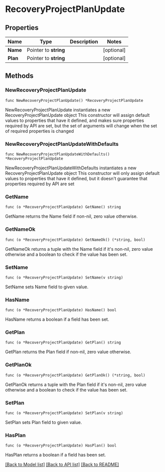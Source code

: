 # RecoveryProjectPlanUpdate

## Properties

Name | Type | Description | Notes
------------ | ------------- | ------------- | -------------
**Name** | Pointer to **string** |  | [optional] 
**Plan** | Pointer to **string** |  | [optional] 

## Methods

### NewRecoveryProjectPlanUpdate

`func NewRecoveryProjectPlanUpdate() *RecoveryProjectPlanUpdate`

NewRecoveryProjectPlanUpdate instantiates a new RecoveryProjectPlanUpdate object
This constructor will assign default values to properties that have it defined,
and makes sure properties required by API are set, but the set of arguments
will change when the set of required properties is changed

### NewRecoveryProjectPlanUpdateWithDefaults

`func NewRecoveryProjectPlanUpdateWithDefaults() *RecoveryProjectPlanUpdate`

NewRecoveryProjectPlanUpdateWithDefaults instantiates a new RecoveryProjectPlanUpdate object
This constructor will only assign default values to properties that have it defined,
but it doesn't guarantee that properties required by API are set

### GetName

`func (o *RecoveryProjectPlanUpdate) GetName() string`

GetName returns the Name field if non-nil, zero value otherwise.

### GetNameOk

`func (o *RecoveryProjectPlanUpdate) GetNameOk() (*string, bool)`

GetNameOk returns a tuple with the Name field if it's non-nil, zero value otherwise
and a boolean to check if the value has been set.

### SetName

`func (o *RecoveryProjectPlanUpdate) SetName(v string)`

SetName sets Name field to given value.

### HasName

`func (o *RecoveryProjectPlanUpdate) HasName() bool`

HasName returns a boolean if a field has been set.

### GetPlan

`func (o *RecoveryProjectPlanUpdate) GetPlan() string`

GetPlan returns the Plan field if non-nil, zero value otherwise.

### GetPlanOk

`func (o *RecoveryProjectPlanUpdate) GetPlanOk() (*string, bool)`

GetPlanOk returns a tuple with the Plan field if it's non-nil, zero value otherwise
and a boolean to check if the value has been set.

### SetPlan

`func (o *RecoveryProjectPlanUpdate) SetPlan(v string)`

SetPlan sets Plan field to given value.

### HasPlan

`func (o *RecoveryProjectPlanUpdate) HasPlan() bool`

HasPlan returns a boolean if a field has been set.


[[Back to Model list]](../README.md#documentation-for-models) [[Back to API list]](../README.md#documentation-for-api-endpoints) [[Back to README]](../README.md)


